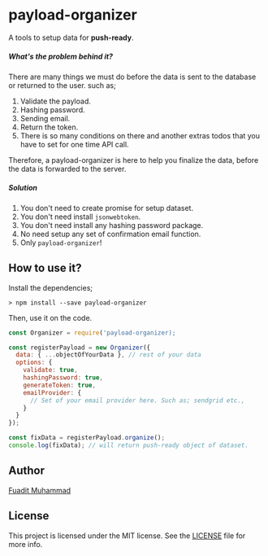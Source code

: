# payload-organizer
A tools to setup data for **push-ready**.

##### What's the problem behind it?
There are many things we must do before the data is sent to the database or returned to the user. such as;
1. Validate the payload.
2. Hashing password.
3. Sending email.
4. Return the token.
5. There is so many conditions on there and another extras todos that you have to set for one time API call.

Therefore, a payload-organizer is here to help you finalize the data, before the data is forwarded to the server.

##### Solution
1. You don't need to create promise for setup dataset.
2. You don't need install `jsonwebtoken`.
3. You don't need install any hashing password package.
4. No need setup any set of confirmation email function.
5. Only `payload-organizer`!

## How to use it?
Install the dependencies;
```
> npm install --save payload-organizer
```

Then, use it on the code.

```javascript
const Organizer = require('payload-organizer);

const registerPayload = new Organizer({
  data: { ...objectOfYourData }, // rest of your data
  options: {
    validate: true,
    hashingPassword: true,
    generateToken: true,
    emailProvider: {
      // Set of your email provider here. Such as; sendgrid etc.,
    }
  }
});

const fixData = registerPayload.organize();
console.log(fixData); // will return push-ready object of dataset.
```

## Author
[Fuadit Muhammad](https://github.com/fuaditrockz)

## License
This project is licensed under the MIT license. See the [LICENSE](https://github.com/fuaditrockz/payload-organizer/blob/master/LICENSE) file for more info.